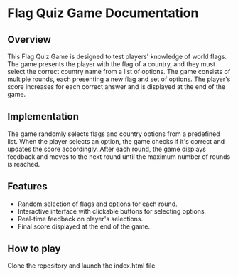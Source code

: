 # Flag Quiz Game Documentation

## Overview

This Flag Quiz Game is designed to test players' knowledge of world flags. The game presents the player with the flag of a country, and they must select the correct country name from a list of options. The game consists of multiple rounds, each presenting a new flag and set of options. The player's score increases for each correct answer and is displayed at the end of the game.

## Implementation

The game randomly selects flags and country options from a predefined list. When the player selects an option, the game checks if it's correct and updates the score accordingly. After each round, the game displays feedback and moves to the next round until the maximum number of rounds is reached.

## Features

- Random selection of flags and options for each round.
- Interactive interface with clickable buttons for selecting options.
- Real-time feedback on player's selections.
- Final score displayed at the end of the game.
## How to play
Clone the repository and launch the index.html file


